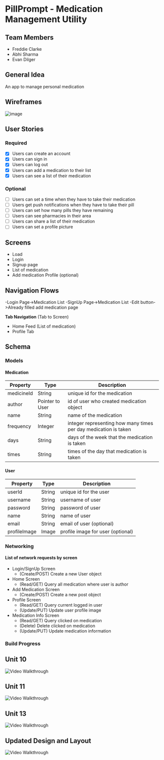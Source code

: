 # PillPrompt - Medication Management Utility

## Team Members
- Freddie Clarke
- Abhi Sharma
- Evan Dilger
## General Idea
An app to manage personal medication

## Wireframes

![image](https://user-images.githubusercontent.com/54676798/115627024-564f5580-a2cc-11eb-8094-0283e68888d9.png)


## User Stories

### Required
- [x] Users can create an account
- [x] Users can sign in
- [x] Users can log out
- [x] Users can add a medication to their list
- [x] Users can see a list of their medication 
### Optional
- [ ] Users can set a time when they have to take their medication
- [ ] Users get push notifications when they have to take their pill
- [ ] Users can set how many pills they have remaining
- [ ] Users can see pharmacies in their area
- [ ] Users can share a list of their medication
- [ ] Users can set a profile picture
## Screens
- Load
- Login
- Signup page
- List of medication
- Add medication
 Profile (optional)

## Navigation Flows
-Login Page->Medication List
-SignUp Page->Medication List
-Edit button->Already filled add medication page

**Tab Navigation** (Tab to Screen)
- Home Feed (List of medication)
- Profile Tab

## Schema 
### Models
#### Medication

   | Property      | Type     | Description |
   | ------------- | -------- | ------------|
   | medicineId      | String   | unique id for the medication |
   | author        | Pointer to User| id of user who created medication object |
   | name         | String     | name of the medication |
   | frequency       | Integer   | integer representing how many times per day medication is taken |
   | days | String   | days of the week that the medication is taken |
   | times | String | times of the day that medication is taken|

#### User

   | Property      | Type     | Description |
   | ------------- | -------- | ------------|
   | userId      | String   | unique id for the user |
   | username  | String| username of user |
   | password  | String | password of user |
   | name | String   | name of user |
   | email | String   | email of user (optional) |
   | profileImage | Image | profile image for user (optional) |
   
### Networking
#### List of network requests by screen
   - Login/SignUp Screen
       - (Create/POST) Create a new User object
   - Home Screen
      - (Read/GET) Query all medication where user is author
   - Add Medication Screen
      - (Create/POST) Create a new post object 
   - Profile Screen
      - (Read/GET) Query current logged in user
      - (Update/PUT) Update user profile image
   - Medication Info Screen
       - (Read/GET) Query clicked on medication
       - (Delete) Delete clicked on medication
       - (Update/PUT) Update medication information

### Build Progress
## Unit 10

<img src='http://g.recordit.co/rnQCpP6gAc.gif' title='Build Progress Unit 10' width='' alt='Video Walkthrough' />

## Unit 11

<img src='http://g.recordit.co/Axt9dznLnE.gif' title='Build Progress Unit 10' width='' alt='Video Walkthrough' />

## Unit 13

<img src='http://g.recordit.co/DNBUXRsXLM.gif' title='Build Progress Unit 10' width='' alt='Video Walkthrough' />

## Updated Design and Layout

<img src='http://g.recordit.co/1otLUxcnLI.gif' title='Build Progress Unit 10' width='' alt='Video Walkthrough' />





